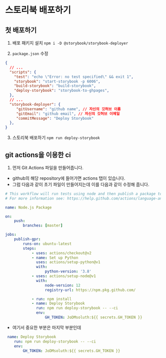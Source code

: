 # 스토리북 배포하기

## 첫 배포하기

1. 배포 패키지 설치
`npm i -D @storybook/storybook-deployer`

2. `package.json` 수정
```json
{
  // ...
  "scripts": {
    "test": "echo \"Error: no test specified\" && exit 1",
    "storybook": "start-storybook -p 6006",
    "build-storybook": "build-storybook",
    "deploy-storybook": "storybook-to-ghpages",
  },
  // ...
  "storybook-deployer": {
     "gitUsername": "github name", // 자신의 깃허브 이름
     "gitEmail": "github email", // 자신의 깃허브 이메일
     "commitMessage": "Deploy Storybook"
  },
}
```

3. 스토리북 배포하기
   `npm run deploy-storybook`


## git actions을 이용한 ci

1. 먼저 Git Actions 파일을 만들어줍니다.

- github의 해당 repository에 들어가면 actions 탭이 있습니다.
- 그럼 다음과 같이 초기 파일이 만들어지는데 이를 다음과 같이 수정해 줍니다.

```yaml
# This workflow will run tests using node and then publish a package to GitHub Packages when a release is created
# For more information see: https://help.github.com/actions/language-and-framework-guides/publishing-nodejs-packages

name: Node.js Package

on:
    push:
        branches: [master]

jobs:
    publish-gpr:
        runs-on: ubuntu-latest
        steps:
            - uses: actions/checkout@v2
            - name: Set up Python
              uses: actions/setup-python@v1
              with:
                  python-version: '3.8'
            - uses: actions/setup-node@v1
              with:
                  node-version: 12
                  registry-url: https://npm.pkg.github.com/

            - run: npm install
            - name: Deploy Storybook
              run: npm run deploy-storybook -- --ci
              env:
                  GH_TOKEN: JoDMsoluth:${{ secrets.GH_TOKEN }}
```

- 여기서 중요한 부분은 마지막 부분인데
```yml
 name: Deploy Storybook
    run: npm run deploy-storybook -- --ci
    env:
        GH_TOKEN: JoDMsoluth:${{ secrets.GH_TOKEN }}
```

